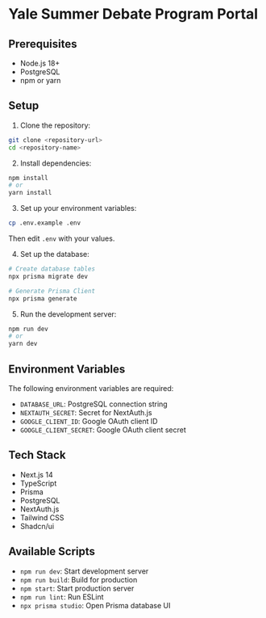 # Yale Summer Debate Program Portal

## Prerequisites

- Node.js 18+
- PostgreSQL
- npm or yarn

## Setup

1. Clone the repository:

```bash
git clone <repository-url>
cd <repository-name>
```

2. Install dependencies:

```bash
npm install
# or
yarn install
```

3. Set up your environment variables:

```bash
cp .env.example .env
```

Then edit `.env` with your values.

4. Set up the database:

```bash
# Create database tables
npx prisma migrate dev

# Generate Prisma Client
npx prisma generate
```

5. Run the development server:

```bash
npm run dev
# or
yarn dev
```

## Environment Variables

The following environment variables are required:

- `DATABASE_URL`: PostgreSQL connection string
- `NEXTAUTH_SECRET`: Secret for NextAuth.js
- `GOOGLE_CLIENT_ID`: Google OAuth client ID
- `GOOGLE_CLIENT_SECRET`: Google OAuth client secret

## Tech Stack

- Next.js 14
- TypeScript
- Prisma
- PostgreSQL
- NextAuth.js
- Tailwind CSS
- Shadcn/ui

## Available Scripts

- `npm run dev`: Start development server
- `npm run build`: Build for production
- `npm start`: Start production server
- `npm run lint`: Run ESLint
- `npx prisma studio`: Open Prisma database UI
